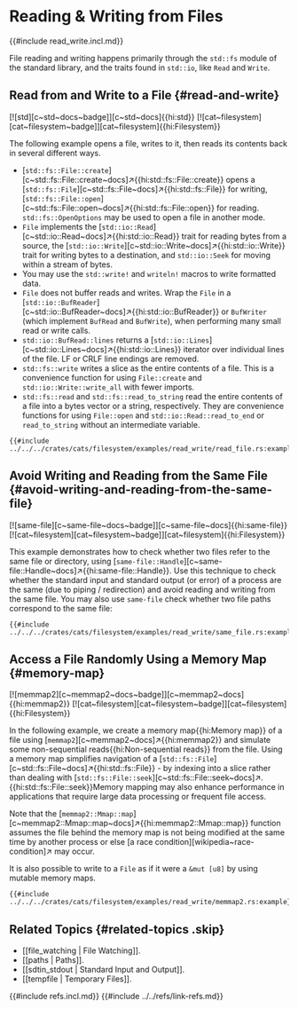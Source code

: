 # Reading & Writing from Files

{{#include read_write.incl.md}}

File reading and writing happens primarily through the `std::fs` module of the standard library, and the traits found in `std::io`, like `Read` and `Write`.

## Read from and Write to a File {#read-and-write}

[![std][c~std~docs~badge]][c~std~docs]{{hi:std}} [![cat~filesystem][cat~filesystem~badge]][cat~filesystem]{{hi:Filesystem}}

The following example opens a file, writes to it, then reads its contents back in several different ways.

- [`std::fs::File::create`][c~std::fs::File::create~docs]↗{{hi:std::fs::File::create}} opens a [`std::fs::File`][c~std::fs::File~docs]↗{{hi:std::fs::File}} for writing, [`std::fs::File::open`][c~std::fs::File::open~docs]↗{{hi:std::fs::File::open}} for reading. `std::fs::OpenOptions` may be used to open a file in another mode.
- `File` implements the [`std::io::Read`][c~std::io::Read~docs]↗{{hi:std::io::Read}} trait for reading bytes from a source, the [`std::io::Write`][c~std::io::Write~docs]↗{{hi:std::io::Write}} trait for writing bytes to a destination, and `std::io::Seek` for moving within a stream of bytes.
- You may use the `std::write!` and `writeln!` macros to write formatted data.
- `File` does not buffer reads and writes. Wrap the `File` in a [`std::io::BufReader`][c~std::io::BufReader~docs]↗{{hi:std::io::BufReader}} or `BufWriter` (which implement `BufRead` and `BufWrite`), when performing many small read or write calls.
- `std::io::BufRead::lines` returns a [`std::io::Lines`][c~std::io::Lines~docs]↗{{hi:std::io::Lines}} iterator over individual lines of the file. LF or CRLF line endings are removed.
- `std::fs::write` writes a slice as the entire contents of a file. This is a convenience function for using `File::create` and `std::io::Write::write_all` with fewer imports.
- `std::fs::read` and `std::fs::read_to_string` read the entire contents of a file into a bytes vector or a string, respectively. They are convenience functions for using `File::open` and `std::io::Read::read_to_end` or `read_to_string` without an intermediate variable.

```rust,editable
{{#include ../../../crates/cats/filesystem/examples/read_write/read_file.rs:example}}
```

## Avoid Writing and Reading from the Same File {#avoid-writing-and-reading-from-the-same-file}

[![same-file][c~same-file~docs~badge]][c~same-file~docs]{{hi:same-file}} [![cat~filesystem][cat~filesystem~badge]][cat~filesystem]{{hi:Filesystem}}

This example demonstrates how to check whether two files refer to the same file or directory, using [`same-file::Handle`][c~same-file::Handle~docs]↗{{hi:same-file::Handle}}. Use this technique to check whether the standard input and standard output (or error) of a process are the same (due to piping / redirection) and avoid reading and writing from the same file. You may also use `same-file` check whether two file paths correspond to the same file:

```rust,editable
{{#include ../../../crates/cats/filesystem/examples/read_write/same_file.rs:example}}
```

## Access a File Randomly Using a Memory Map {#memory-map}

[![memmap2][c~memmap2~docs~badge]][c~memmap2~docs]{{hi:memmap2}} [![cat~filesystem][cat~filesystem~badge]][cat~filesystem]{{hi:Filesystem}}

In the following example, we create a memory map{{hi:Memory map}} of a file using [`memmap2`][c~memmap2~docs]↗{{hi:memmap2}} and simulate some non-sequential reads{{hi:Non-sequential reads}} from the file. Using a memory map simplifies navigation of a [`std::fs::File`][c~std::fs::File~docs]↗{{hi:std::fs::File}} - by indexing into a slice rather than dealing with [`std::fs::File::seek`][c~std::fs::File::seek~docs]↗.{{hi:std::fs::File::seek}}Memory mapping may also enhance performance in applications that require large data processing or frequent file access.

Note that the [`memmap2::Mmap::map`][c~memmap2::Mmap::map~docs]↗{{hi:memmap2::Mmap::map}} function assumes the file behind the memory map is not being modified at the same time by another process or else [a race condition][wikipedia~race-condition]↗ may occur.

It is also possible to write to a `File` as if it were a `&mut [u8]` by using mutable memory maps.

```rust,editable
{{#include ../../../crates/cats/filesystem/examples/read_write/memmap2.rs:example}}
```

## Related Topics {#related-topics .skip}

- [[file_watching | File Watching]].
- [[paths | Paths]].
- [[sdtin_stdout | Standard Input and Output]].
- [[tempfile | Temporary Files]].

{{#include refs.incl.md}}
{{#include ../../refs/link-refs.md}}

<div class="hidden">
</div>
